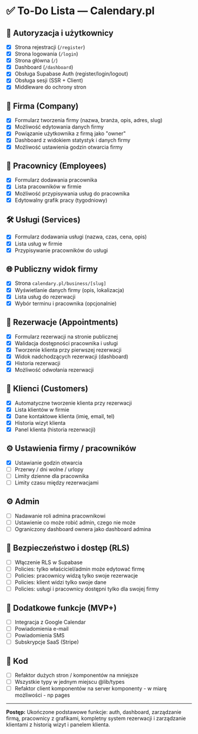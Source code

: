 # ✅ To-Do Lista — Calendary.pl

## 🔐 Autoryzacja i użytkownicy

- [x] Strona rejestracji (`/register`)
- [x] Strona logowania (`/login`)
- [x] Strona główna (`/`)
- [x] Dashboard (`/dashboard`)
- [x] Obsługa Supabase Auth (register/login/logout)
- [x] Obsługa sesji (SSR + Client)
- [x] Middleware do ochrony stron

## 🏢 Firma (Company)

- [x] Formularz tworzenia firmy (nazwa, branża, opis, adres, slug)
- [x] Możliwość edytowania danych firmy
- [x] Powiązanie użytkownika z firmą jako "owner"
- [x] Dashboard z widokiem statystyk i danych firmy
- [x] Możliwość ustawienia godzin otwarcia firmy

## 👥 Pracownicy (Employees)

- [x] Formularz dodawania pracownika
- [x] Lista pracowników w firmie
- [x] Możliwość przypisywania usług do pracownika
- [x] Edytowalny grafik pracy (tygodniowy)

## 🛠️ Usługi (Services)

- [x] Formularz dodawania usługi (nazwa, czas, cena, opis)
- [x] Lista usług w firmie
- [x] Przypisywanie pracowników do usługi

## 🌐 Publiczny widok firmy

- [x] Strona `calendary.pl/business/[slug]`
- [x] Wyświetlanie danych firmy (opis, lokalizacja)
- [x] Lista usług do rezerwacji
- [x] Wybór terminu i pracownika (opcjonalnie)

## 📅 Rezerwacje (Appointments)

- [x] Formularz rezerwacji na stronie publicznej
- [x] Walidacja dostępności pracownika i usługi
- [x] Tworzenie klienta przy pierwszej rezerwacji
- [x] Widok nadchodzących rezerwacji (dashboard)
- [x] Historia rezerwacji
- [x] Możliwość odwołania rezerwacji

## 👤 Klienci (Customers)

- [x] Automatyczne tworzenie klienta przy rezerwacji
- [x] Lista klientów w firmie
- [x] Dane kontaktowe klienta (imię, email, tel)
- [x] Historia wizyt klienta
- [x] Panel klienta (historia rezerwacji)

## ⚙️ Ustawienia firmy / pracowników

- [x] Ustawianie godzin otwarcia
- [ ] Przerwy / dni wolne / urlopy
- [ ] Limity dzienne dla pracownika
- [ ] Limity czasu między rezerwacjami

## ⚙️ Admin

- [ ] Nadawanie roli admina pracownikowi
- [ ] Ustawienie co może robić admin, czego nie może
- [ ] Ograniczony dashboard ownera jako dashboard admina

## 🧪 Bezpieczeństwo i dostęp (RLS)

- [ ] Włączenie RLS w Supabase
- [ ] Policies: tylko właściciel/admin może edytować firmę
- [ ] Policies: pracownicy widzą tylko swoje rezerwacje
- [ ] Policies: klient widzi tylko swoje dane
- [ ] Policies: usługi i pracownicy dostępni tylko dla swojej firmy

## 🧪 Dodatkowe funkcje (MVP+)

- [ ] Integracja z Google Calendar
- [ ] Powiadomienia e-mail
- [ ] Powiadomienia SMS
- [ ] Subskrypcje SaaS (Stripe)

## 🧪 Kod

- [ ] Refaktor dużych stron / komponentów na mniejsze
- [ ] Wszystkie typy w jednym miejscu @lib/types
- [ ] Refaktor client komponentów na server komponenty - w miarę możliwości - np pages

---

**Postęp:** Ukończone podstawowe funkcje: auth, dashboard, zarządzanie firmą, pracownicy z grafikami, kompletny system rezerwacji i zarządzanie klientami z historią wizyt i panelem klienta.

